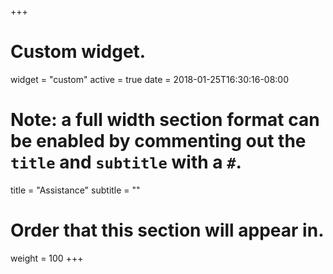 +++
# Custom widget.
widget = "custom"
active = true
date = 2018-01-25T16:30:16-08:00

# Note: a full width section format can be enabled by commenting out the `title` and `subtitle` with a `#`.
title = "Assistance"
subtitle = ""

# Order that this section will appear in.
weight = 100
+++
